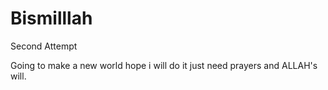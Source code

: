 # Bismilllah
Second Attempt

Going to make a new world
hope i will do it
just need prayers and ALLAH's will.

